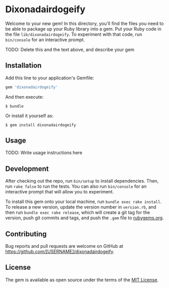 # Dixonadairdogeify

Welcome to your new gem! In this directory, you'll find the files you need to be able to package up your Ruby library into a gem. Put your Ruby code in the file `lib/dixonadairdogeify`. To experiment with that code, run `bin/console` for an interactive prompt.

TODO: Delete this and the text above, and describe your gem

## Installation

Add this line to your application's Gemfile:

```ruby
gem 'dixonadairdogeify'
```

And then execute:

    $ bundle

Or install it yourself as:

    $ gem install dixonadairdogeify

## Usage

TODO: Write usage instructions here

## Development

After checking out the repo, run `bin/setup` to install dependencies. Then, run `rake false` to run the tests. You can also run `bin/console` for an interactive prompt that will allow you to experiment.

To install this gem onto your local machine, run `bundle exec rake install`. To release a new version, update the version number in `version.rb`, and then run `bundle exec rake release`, which will create a git tag for the version, push git commits and tags, and push the `.gem` file to [rubygems.org](https://rubygems.org).

## Contributing

Bug reports and pull requests are welcome on GitHub at https://github.com/[USERNAME]/dixonadairdogeify.


## License

The gem is available as open source under the terms of the [MIT License](http://opensource.org/licenses/MIT).

